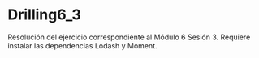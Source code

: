 # Drilling6_3

Resolución del ejercicio correspondiente al Módulo 6 Sesión 3. Requiere instalar las dependencias Lodash y Moment.
